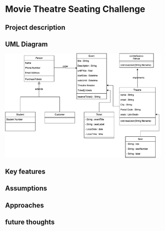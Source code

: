 # Movie Theatre Seating Challenge

## Project description


## UML Diagram

![UML Diagram of Theatre Seating Challenge](./assets/images/UML-TheatreSeatingChallenge.png)


## Key features


## Assumptions


## Approaches


## future thoughts